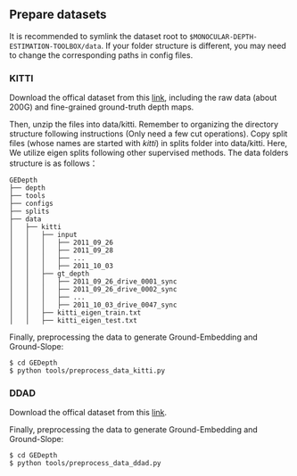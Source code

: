 ## Prepare datasets

It is recommended to symlink the dataset root to `$MONOCULAR-DEPTH-ESTIMATION-TOOLBOX/data`.
If your folder structure is different, you may need to change the corresponding paths in config files.

### **KITTI**

Download the offical dataset from this [link](http://www.cvlibs.net/datasets/kitti/eval_depth.php?benchmark=depth_prediction), including the raw data (about 200G) and fine-grained ground-truth depth maps. 

Then, unzip the files into data/kitti. Remember to organizing the directory structure following instructions (Only need a few cut operations). Copy split files (whose names are started with *kitti*) in splits folder into data/kitti. Here, We utilize eigen splits following other supervised methods. The data folders structure is as follows：

```none
GEDepth
├── depth
├── tools
├── configs
├── splits
├── data
│   ├── kitti
│   │   ├── input
│   │   │   ├── 2011_09_26
│   │   │   ├── 2011_09_28
│   │   │   ├── ...
│   │   │   ├── 2011_10_03
│   │   ├── gt_depth
│   │   │   ├── 2011_09_26_drive_0001_sync
│   │   │   ├── 2011_09_26_drive_0002_sync
│   │   │   ├── ...
│   │   │   ├── 2011_10_03_drive_0047_sync
│   │   ├── kitti_eigen_train.txt
│   │   ├── kitti_eigen_test.txt

```

Finally, preprocessing the data to generate Ground-Embedding and Ground-Slope:

```shell
$ cd GEDepth
$ python tools/preprocess_data_kitti.py
```

### **DDAD**

Download the offical dataset from this [link](https://github.com/TRI-ML/DDAD).

Finally, preprocessing the data to generate Ground-Embedding and Ground-Slope:

```shell
$ cd GEDepth
$ python tools/preprocess_data_ddad.py
```